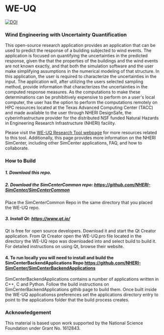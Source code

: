 

# WE-UQ

[![DOI](https://zenodo.org/badge/DOI/10.5281/zenodo.3464692.svg)](https://doi.org/10.5281/zenodo.3464692)

### Wind Engineering with Uncertainty Quantification ###

This open-source research application provides an application that can be used to predict the response of a building subjected to wind events. The application is focused on quantifying the uncertainties in the predicted response, given the that the properties of the buildings and the wind events are not known exactly, and that both the simulation software and the user make simplifying assumptions in the numerical modeling of that structure. In this application, the user is required to characterize the uncertainties in the input. The application will, after utilizing the users selected sampling method, provide information that characterizes the uncertainties in the computed response measures. As the computations to make these determinations can be prohibitively expensive to perform on a user's local computer, the user has the option to perform the computations remotely on HPC resources located at the Texas Advanced Computing Center (TACC) and made available to the user through NHERI DesignSafe, the cyberinfrastructure provider for the distributed NSF funded Natural Hazards in Engineering Research Infrastructure (NHERI) facility.

Please visit the [WE-UQ Research Tool webpage](https://simcenter.designsafe-ci.org/research-tools/we-uq/)
for more resources related to this tool. Additionally, this page
provides more information on the NHERI SimCenter, including other SimCenter
applications, FAQ, and how to collaborate.


### How to Build

##### 1. Download this repo.

##### 2. Download the SimCenterCommon repo: https://github.com/NHERI-SimCenter/SimCenterCommon

Place the SimCenterCommon Repo in the same directory that you placed the WE-UQ repo.

##### 3. Install Qt: https://www.qt.io/

Qt is free for open source developers. Download it and start the Qt Creator application. From Qt Creator open the WE-UQ.pro file located in the directory the WE-UQ repo was downloaded into and select build to build it. For detailed instructions on using Qt, browse their website.

#### 4. To run locally you will need to install and build the SimCenterBackendApplications Repo https://github.com/NHERI-SimCenter/SimCenterBackendApplications

SimCenterBackendApplications contains a number of applications written in C++, C and Python. Follow the build instructions on SimCenterBackendApplications githib page to build them. Once built inside the WE-UQ applicationss preferences set the applications directory entry to point to the applications folder that the build process creates.

### Acknowledgement

This material is based upon work supported by the National Science Foundation under Grant No. 1612843.
